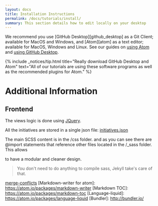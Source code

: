 ```yaml
---
layout: docs
title: Installation Instructions
permalink: /docs/tutorials/install/
summary: This section details how to edit locally on your desktop
---
```


We recommend you use [GitHub Desktop][github_desktop] as a Git Client; available for MacOS and Windows, and [Atom][atom] as a text editor; available for MacOS, Windows and Linux. See our guides on [using Atom] and [using GitHub Desktop].


{% include _notices/tip.html title="Really download GitHub Desktop and Atom" text="All of our tutorials are using these software programs as well as the recommended plugins for Atom." %}





# Additional Information

## Frontend
The views logic is done using [JQuery](https://jquery.com/).

All the initiatives are stored in a single json file:
[initiatives.json](https://github.com/DIYbiosphere/sphere/blob/gh-pages/js/data/initiatives.json)

The main SCSS content is in the /css folder. and as you can see there are @import
statements that reference other files located in the /\_sass folder. This allows


to have a modular and cleaner design.

> You don't need to do anything to compile sass, Jekyll take's care of that.



[using atom]: /docs/help/tutorials/using-atom/
[using Github Desktop]: docs/help/tutorials/
[file icons]: https://atom.io/packages/file-icons
[pigments]: https://atom.io/packages/pigments
[todo-show]: https://atom.io/packages/todo-show
[atom beautify]: https://atom.io/packages/atom-beautify
[merge-conflicts](https://atom.io/packages/merge-conflicts)
[Markdown-writer for atom]: https://atom.io/packages/markdown-writer
[Markdown TOC]: https://atom.io/packages/markdown-toc
[Language-liquid]: https://atom.io/packages/language-liquid
[Bundler]: http://bundler.io/
